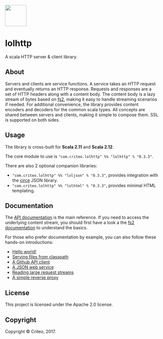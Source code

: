 <img src="https://criteo.github.io/lolhttp/images/lolhttp.png" width="70">

# lolhttp

A scala HTTP server & client library.

## About

Servers and clients are service functions. A service takes an HTTP request and eventually returns an HTTP response. Requests and responses are a set of HTTP headers along with a content body. The content body is a lazy stream of bytes based on [fs2](https://github.com/functional-streams-for-scala/fs2), making it easy to handle streaming scenarios if needed. For additional convenience, the library provides content encoders and decoders for the common scala types. All concepts are shared between servers and clients, making it simple to compose them. SSL is supported on both sides.

## Usage

The library is cross-built for __Scala 2.11__ and __Scala 2.12__.

The core module to use is `"com.criteo.lolhttp" %% "lolhttp" % "0.3.3"`.

There are also 2 optional companion libraries:

- `"com.criteo.lolhttp" %% "loljson" % "0.3.3"`, provides integration with the [circe](https://circe.github.io/circe/) JSON library.
- `"com.criteo.lolhttp" %% "lolhtml" % "0.3.3"`, provides minimal HTML templating.

## Documentation

The [API documentation](https://criteo.github.io/lolhttp/api/lol/index.html) is the main reference. If you need to access the underlying content stream, you should first have a look a the [fs2 documentation](https://github.com/functional-streams-for-scala/fs2) to understand the basics.

For those who prefer documentation by example, you can also follow these hands-on introductions:

- [Hello world!](https://criteo.github.io/lolhttp/examples/HelloWorld.scala.html)
- [Serving files from classpath](https://criteo.github.io/lolhttp/examples/ServingFiles.scala.html)
- [A Github API client](https://criteo.github.io/lolhttp/examples/GithubClient.scala.html)
- [A JSON web service](https://criteo.github.io/lolhttp/examples/JsonWebService.scala.html)
- [Reading large request streams](https://criteo.github.io/lolhttp/examples/LargeFileUpload.scala.html)
- [A simple reverse proxy](https://criteo.github.io/lolhttp/examples/ReverseProxy.scala.html)

## License

This project is licensed under the Apache 2.0 license.

## Copyright

Copyright © Criteo, 2017.

